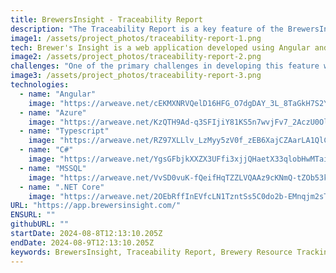 ```yaml
---
title: BrewersInsight - Traceability Report
description: "The Traceability Report is a key feature of the BrewersInsight platform, offering brewers the ability to monitor and manage the journey of resources throughout their brewery. From malt and hops to various raw materials, this tool ensures complete visibility of how these components move from suppliers to the brewery and ultimately to the customer. Effective traceability is essential for optimal beer production quality and compliance."
image1: /assets/project_photos/traceability-report-1.png
tech: Brewer's Insight is a web application developed using Angular and ASP.NET Core.
image2: /assets/project_photos/traceability-report-2.png
challenges: "One of the primary challenges in developing this feature was consolidating data from multiple databases to create four tab-separated tables: Materials on Hand, Materials in Production, Finished Goods, and Shipped Products. This involved establishing connections between materials and their corresponding products. Additionally, I implemented several filters to further refine the results displayed in these tables, including Batch ID, Lot Code, Material, and Supplier."
image3: /assets/project_photos/traceability-report-3.png
technologies:
  - name: "Angular"
    image: "https://arweave.net/cEKMXNRVQelD16HFG_O7dgDAY_3L_8TaGkH7S2Y9RkI"
  - name: "Azure"
    image: "https://arweave.net/KzQTH9Ad-q3SFIjiY81KS5n7wvjFv7_2AczU0Ol9IT4"
  - name: "Typescript"
    image: "https://arweave.net/RZ97XLLlv_LzMyy5zV0f_zEB6XajCZAarLA1QlCiiEA"
  - name: "C#"
    image: "https://arweave.net/YgsGFbjkXXZX3UFfi3xjjQHaetX33qlobHwMTai83s4"
  - name: "MSSQL"
    image: "https://arweave.net/VvSD0vuK-fQeifHqTZZLVQAAz9cKNmQ-tZOb53k1zg4"
  - name: ".NET Core"
    image: "https://arweave.net/2OEbRffInEVfcLN1TzntSs5C0do2b-EMnqjm2sT365s"
URL: "https://app.brewersinsight.com/"
ENSURL: ""
githubURL: ""
startDate: 2024-08-8T12:13:10.205Z
endDate: 2024-08-9T12:13:10.205Z
keywords: BrewersInsight, Traceability Report, Brewery Resource Tracking, Malt and Hops Management, Supply Chain Visibility, Beer Production Quality, Brewer’s Traceability Solutions, Brewing Industry Analytics, Resource Management Software, Bill of Materials (BOM) in Brewing, Devin Davis
---
```

